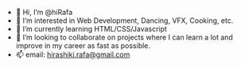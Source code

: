 - 👋 Hi, I’m @hiRafa
- 👀 I’m interested in Web Development, Dancing, VFX, Cooking, etc.
- 🌱 I’m currently learning HTML/CSS/Javascript
- 💞️ I’m looking to collaborate on projects where I can learn a lot and improve in my career as fast as possible.
- 📫 email: hirashiki.rafa@gmail.com

<!---
hiRafa/hiRafa is a ✨ special ✨ repository because its `README.md` (this file) appears on your GitHub profile.
You can click the Preview link to take a look at your changes.
--->
